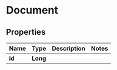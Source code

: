
# Document

## Properties
Name | Type | Description | Notes
------------ | ------------- | ------------- | -------------
**id** | **Long** |  | 



